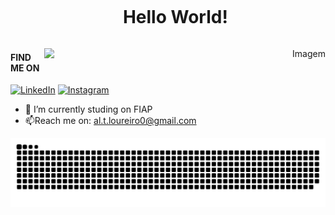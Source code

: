 <div id="user-content-toc">
  <ul align="center">
    <summary><h1 style="display: inline-block">Hello World!</h1></summary>
</div>
    
<!-- GIF -->
<p align="right">
  <img align="right" src="https://i.pinimg.com/originals/96/c4/1d/96c41d290b7a0cd5d80ceebc3aaf9d15.gif" alt="Imagem"  width="450">
</p>
    
#### FIND ME ON
[![LinkedIn](https://img.shields.io/badge/LinkedIn-0077B5?style=for-the-badge&logo=linkedin&logoColor=white)](https://www.linkedin.com/in/ana-laura-torres-loureiro-b85ba1298/)
[![Instagram](https://img.shields.io/badge/Instagram-E4405F?style=for-the-badge&logo=instagram&logoColor=white)](https://www.instagram.com/_lana.007_/)
- 🔭 I’m currently studing on FIAP
- 📫Reach me on: al.t.loureiro0@gmail.com
<p/>

![snake gif](https://github.com/AnaTorresLoureiro/AnaTorresLoureiro/blob/output/github-contribution-grid-snake.svg)
<!--
**AnaTorresLoureiro/AnaTorresLoureiro** is a ✨ _special_ ✨ repository because its `README.md` (this file) appears on your GitHub profile.

Here are some ideas to get you started:

- 🔭 I’m currently working on ...
- 🌱 I’m currently learning ...
- 👯 I’m looking to collaborate on ...
- 🤔 I’m looking for help with ...
- 💬 Ask me about ...
- 📫 How to reach me: ...
- 😄 Pronouns: ...
- ⚡ Fun fact: ...
-->
